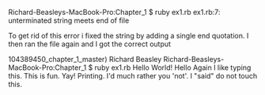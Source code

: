 Richard-Beasleys-MacBook-Pro:Chapter_1 $ ruby ex1.rb
ex1.rb:7: unterminated string meets end of file

 To get rid of this error i fixed the string by adding a single end quotation. I then ran the file again and I got the correct output
 
104389450_chapter_1_master) Richard Beasley
Richard-Beasleys-MacBook-Pro:Chapter_1 $ ruby ex1.rb
Hello World!
Hello Again
I like typing this.
This is fun.
Yay! Printing.
I'd much rather you 'not'.
I "said" do not touch this.
